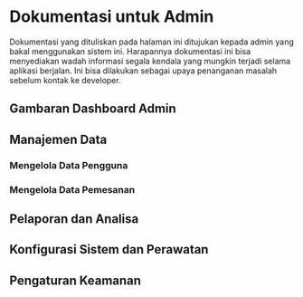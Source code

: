 # Dokumentasi untuk Admin

Dokumentasi yang dituliskan pada halaman ini ditujukan kepada admin yang bakal menggunakan sistem ini. Harapannya dokumentasi ini bisa menyediakan wadah informasi segala kendala yang mungkin terjadi selama aplikasi berjalan. Ini bisa dilakukan sebagai upaya penanganan masalah sebelum kontak ke developer.

## Gambaran Dashboard Admin

## Manajemen Data

### Mengelola Data Pengguna

### Mengelola Data Pemesanan

## Pelaporan dan Analisa

## Konfigurasi Sistem dan Perawatan

## Pengaturan Keamanan

